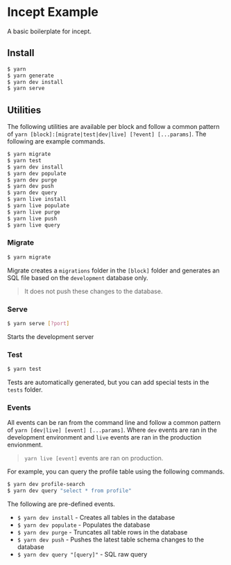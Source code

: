 # Incept Example

A basic boilerplate for incept.

## Install

```bash
$ yarn
$ yarn generate
$ yarn dev install
$ yarn serve
```

## Utilities

The following utilities are available per block and follow a common 
pattern of `yarn [block]:[migrate|test|dev|live] [?event] [...params]`.
The following are example commands.

```bash
$ yarn migrate
$ yarn test
$ yarn dev install
$ yarn dev populate
$ yarn dev purge
$ yarn dev push
$ yarn dev query
$ yarn live install
$ yarn live populate
$ yarn live purge
$ yarn live push
$ yarn live query
```

### Migrate

```bash
$ yarn migrate
```

Migrate creates a `migrations` folder in the `[block]` folder and 
generates an SQL file based on the `development` database only.

> It does not push these changes to the database.

### Serve

```bash
$ yarn serve [?port]
```

Starts the development server

### Test

```bash
$ yarn test
```

Tests are automatically generated, but you can add special tests in the 
`tests` folder.

### Events

All events can be ran from the command line and follow a common 
pattern of `yarn [dev|live] [event] [...params]`. Where `dev`
events are ran in the development environment and `live` events are ran
in the production envionment.

> `yarn live [event]` events are ran on production.

For example, you can query the profile table using the following commands.

```bash
$ yarn dev profile-search
$ yarn dev query "select * from profile"
```

The following are pre-defined events.

 - `$ yarn dev install` - Creates all tables in the database
 - `$ yarn dev populate` - Populates the database
 - `$ yarn dev purge` - Truncates all table rows in the database
 - `$ yarn dev push` - Pushes the latest table schema changes to the database
 - `$ yarn dev query "[query]"` - SQL raw query